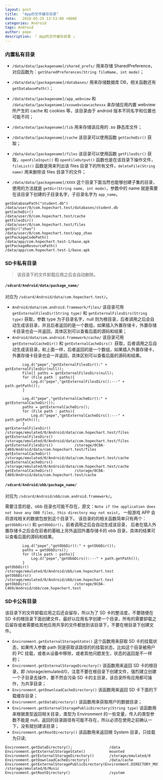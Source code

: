 ```yaml
---
layout: post
title:  "App的文件缓存目录"
date:   2018-05-25 13:53:00 +0800
categories: Android
tags: Android
author: pepe
description: 『 App的文件缓存目录 』
---
```


### **内置私有目录**

* `/data/data/[packagename]/shared_prefs/`
用来存储 SharedPreference，对应函数为：`getSharedPreferences(String fileName, int mode)`；

* `/data/data/[packagename]/databases/`
用来存储数据库 DB，相关函数还有 `getDatabasePath()`；

* `/data/data/[packagename]/app_webview` 和 `/data/data/[packagename]/xxxwebviewcachexxx`
来存储应用内置 webview 所产生的 cache 和 cookies 等，该目录由于 android 版本不同名字和位置也可能不同；

* `/data/data/[packagename]/lib`
用来存储该应用的 .so 静态库文件；

* `/data/data/[packagename]/cache`
该目录可以使用函数 `getCacheDir()` 获取；

* `/data/data/[packagename]/files`
该目录可以使用函数 `getFilesDir()` 获取，`openFileInput()` 和 `openFileOutput()` 函数也是在该目录下操作文件，`fileList()` 函数是用来列出该 files 目录下的所有文件，`deleteFile(String name)` 用来删除该 files 目录下的文件；

* `/data/data/[packagename]/XXXX`
这个目录下面当然也能够创建子集的目录，使用的方法就是 `getDir(String name, int mode)`，参数中的 name 就是需要在该目录下创建的子目录名字，子目录名字为 `app_name`。

```
getDatabasePath("student.db")               /data/user/0/com.hopechart.test/databases/student.db
getCacheDir()                               /data/user/0/com.hopechart.test/cache
getFilesDir()                               /data/user/0/com.hopechart.test/files
getDir("zhao")                              /data/user/0/com.hopechart.test/app_zhao
getPackageCodePath()                        /data/app/com.hopechart.test-1/base.apk
getPackageResourcePath()                    /data/app/com.hopechart.test-1/base.apk
```

### **SD卡私有目录**

> 该目录下的文件卸载应用之后会自动删除。

#### `/sdcard/Android/data/package_name/`

对应为 `/sdcard/Android/data/com.hopechart.test/`。

* `Android/data/com.android.framework/files/`
该目录可用 `getExternalFilesDir(String type)` 和 `getExternalFilesDirs(String type)` 获取，参数 type 为子目录名字，null 则为根目录，后者调用之后会自动生成该目录，并且后者返回的是一个数组，如果插入外置存储卡，外置存储卡目录也会一并返回，具体区别可以查看后面的源码和结果；
* `Android/data/com.android.framework/cache/`
该目录可用 `getExternalCacheDir()` 和 `getExternalCacheDirs() `获取，后者调用之后自动生成该目录，和上面一样，后者返回的是一个数组，如果插入外置存储卡，外置存储卡目录也会一并返回，具体区别可以查看后面的源码和结果。

```
        Log.d("pepe","getExternalFilesDir():" + getExternalFilesDir(null));
        File[] paths = getExternalFilesDirs(null);
        for (File path : paths){
            Log.d("pepe","getExternalFilesDirs():---" + path.getPath());
        }
        
        Log.d("pepe","getExternalCacheDir():" + getExternalCacheDir());
        paths = getExternalCacheDirs();
        for (File path : paths){
            Log.d("pepe","getExternalCacheDirs():---" + path.getPath());
        }
getExternalFilesDir()           /storage/emulated/0/Android/data/com.hopechart.test/files
getExternalFilesDirs()          /storage/emulated/0/Android/data/com.hopechart.test/files
getExternalFilesDirs()          /storage/0C0A-C469/Android/data/com.hopechart.test/files
getExternalCacheDir()           /storage/emulated/0/Android/data/com.hopechart.test/cache
getExternalCacheDirs()          /storage/emulated/0/Android/data/com.hopechart.test/cache
getExternalCacheDirs()          /storage/0C0A-C469/Android/data/com.hopechart.test/cache
```

#### `/sdcard/Android/obb/package_name/`

对应为 `/sdcard/Android/obb/com.android.framework/`。 

需要注意的是，obb 目录也可能不存在，原文：`Note if the application does not have any OBB files, this directory may not exist`，
一般游戏 APP 会将游戏相关的数据包放到这个目录下。 
该目录的的相关函数简单只有两个：`getObbDirs()` 和 `getObbDir()`，前者调用之后会自动生成该目录，
后者在插入外置存储卡之后会在前者的基础上另外返回外置存储卡的 obb 目录，具体的结果可以查看后面的源码和结果。

```
        Log.d("pepe","getObbDir():" + getObbDir());
        paths = getObbDirs();
        for (File path : paths){
            Log.d("pepe","getObbDirs():---" + path.getPath());
        }
getObbDir()                     /storage/emulated/0/Android/obb/com.hopechart.test
getObbDirs()                    /storage/emulated/0/Android/obb/com.hopechart.test
getObbDirs()                    /storage/0C0A-C469/Android/obb/com.hopechart.test
```

### **SD卡公有目录**

该目录下的文件卸载应用之后还会留存，所以为了 SD 卡的整洁度，不要随便在 SD 卡的根目录下面创建文件，最好以应用名字创建一个目录，所有的需要卸载之后留存或者需要给其他应用共享的文件都放到该目录下，不要在根目录下创建文件。

* `Environment.getExternalStorageState()`
这个函数用来获取 SD 卡的挂载状态，如果传入参数 path 则是获取该路径的的挂载状态，比如这个目录被用户的 PC 挂载，或者从设备中移除，或者其他问题发生，状态的返回是不一样的；
* `Environment.getExternalStorageDirectory()`
该函数用来返回 SD 卡的根目录，即 /storage/emulated/0，注意不要在根目录下创建文件，强烈建立创建一个子目录去操作，要不然会污染 SD 卡的主目录，该目录所有应用都可操作，为共享目录；
* `Environment.getDownloadCacheDirectory()`
该函数用来返回 SD 卡下面的下载缓存目录；
* `Environment.getDataDirectory()`
该函数用来获取用户的数据目录；
* `Environment.getExternalStoragePublicDirectory(String type)`
该函数用来根据类型返回相关目录，类型为 Environment 的一些变量，传入的类型参数不能是 null，返回的目录路径有可能不存在，所以必须在使用之前确认一下，没有就创建该目录；
* `Environment.getRootDirectory()`
该函数用来返回根 System 目录，只挂载为只读;

```
Environment.getDataDirectory();                 /data
Environment.getExternalStorageState()           mounted
Environment.getExternalStorageDirectory()       /storage/emulated/0
Environment.getDownloadCacheDirectory()         /data/cache
Environment.getExternalStoragePublicDirectory(Environment.DIRECTORY_MUSIC)          /storage/emulated/0/Music
Environment.getRootDirectory()                  /system
```






















